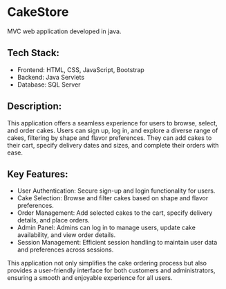 # CakeStore

MVC web application developed in java.

## Tech Stack:

- Frontend: HTML, CSS, JavaScript, Bootstrap
- Backend: Java Servlets
- Database: SQL Server

## Description:
This application offers a seamless experience for users to browse, select, and order cakes. Users can sign up, log in, and explore a diverse range of cakes, filtering by shape and flavor preferences. They can add cakes to their cart, specify delivery dates and sizes, and complete their orders with ease.

## Key Features:

- User Authentication: Secure sign-up and login functionality for users.
- Cake Selection: Browse and filter cakes based on shape and flavor preferences.
- Order Management: Add selected cakes to the cart, specify delivery details, and place orders.
- Admin Panel: Admins can log in to manage users, update cake availability, and view order details.
- Session Management: Efficient session handling to maintain user data and preferences across sessions.

This application not only simplifies the cake ordering process but also provides a user-friendly interface for both customers and administrators, ensuring a smooth and enjoyable experience for all users.
